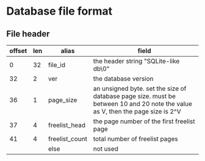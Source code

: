 # Database file format

## File header

| offset | len | alias          | field                                                                                                                          |
|--------|-----|----------------|--------------------------------------------------------------------------------------------------------------------------------|
| 0      | 32  | file_id        | the header string "SQLite-like db\0"                                                                                           |
| 32     | 2   | ver            | the database version                                                                                                           |
| 36     | 1   | page_size      | an unsigned byte. set the size of database page size. must be between 10 and 20 note the value as V, then the page size is 2^V |
| 37     | 4   | freelist_head  | the page number of the first freelist page                                                                                     |
| 41     | 4   | freelist_count | total number of freelist pages                                                                                                 |
|        |     | else           | not used                                                                                                                       |

